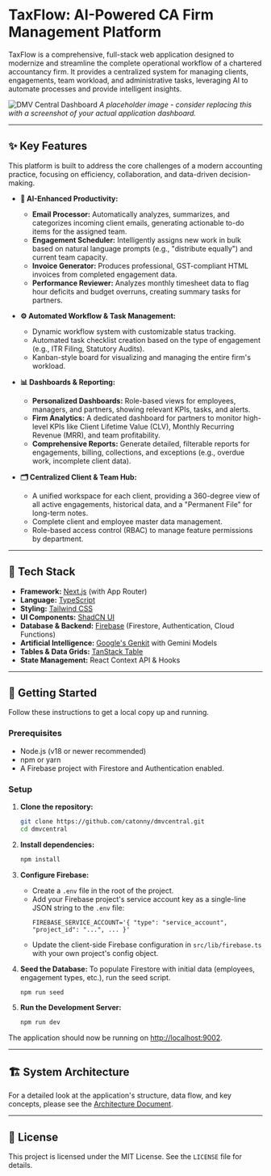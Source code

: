# TaxFlow: AI-Powered CA Firm Management Platform

TaxFlow is a comprehensive, full-stack web application designed to modernize and streamline the complete operational workflow of a chartered accountancy firm. It provides a centralized system for managing clients, engagements, team workload, and administrative tasks, leveraging AI to automate processes and provide intelligent insights.

![DMV Central Dashboard](https://placehold.co/1200x600.png)
*A placeholder image - consider replacing this with a screenshot of your actual application dashboard.*

---

## ✨ Key Features

This platform is built to address the core challenges of a modern accounting practice, focusing on efficiency, collaboration, and data-driven decision-making.

*   **🤖 AI-Enhanced Productivity:**
    *   **Email Processor:** Automatically analyzes, summarizes, and categorizes incoming client emails, generating actionable to-do items for the assigned team.
    *   **Engagement Scheduler:** Intelligently assigns new work in bulk based on natural language prompts (e.g., "distribute equally") and current team capacity.
    *   **Invoice Generator:** Produces professional, GST-compliant HTML invoices from completed engagement data.
    *   **Performance Reviewer:** Analyzes monthly timesheet data to flag hour deficits and budget overruns, creating summary tasks for partners.

*   **⚙️ Automated Workflow & Task Management:**
    *   Dynamic workflow system with customizable status tracking.
    *   Automated task checklist creation based on the type of engagement (e.g., ITR Filing, Statutory Audits).
    *   Kanban-style board for visualizing and managing the entire firm's workload.

*   **📊 Dashboards & Reporting:**
    *   **Personalized Dashboards:** Role-based views for employees, managers, and partners, showing relevant KPIs, tasks, and alerts.
    *   **Firm Analytics:** A dedicated dashboard for partners to monitor high-level KPIs like Client Lifetime Value (CLV), Monthly Recurring Revenue (MRR), and team profitability.
    *   **Comprehensive Reports:** Generate detailed, filterable reports for engagements, billing, collections, and exceptions (e.g., overdue work, incomplete client data).

*   **🗂️ Centralized Client & Team Hub:**
    *   A unified workspace for each client, providing a 360-degree view of all active engagements, historical data, and a "Permanent File" for long-term notes.
    *   Complete client and employee master data management.
    *   Role-based access control (RBAC) to manage feature permissions by department.

---

## 🚀 Tech Stack

*   **Framework:** [Next.js](https://nextjs.org/) (with App Router)
*   **Language:** [TypeScript](https://www.typescriptlang.org/)
*   **Styling:** [Tailwind CSS](https://tailwindcss.com/)
*   **UI Components:** [ShadCN UI](https://ui.shadcn.com/)
*   **Database & Backend:** [Firebase](https://firebase.google.com/) (Firestore, Authentication, Cloud Functions)
*   **Artificial Intelligence:** [Google's Genkit](https://firebase.google.com/docs/genkit) with Gemini Models
*   **Tables & Data Grids:** [TanStack Table](https://tanstack.com/table/v8)
*   **State Management:** React Context API & Hooks

---

## 🏁 Getting Started

Follow these instructions to get a local copy up and running.

### Prerequisites

*   Node.js (v18 or newer recommended)
*   npm or yarn
*   A Firebase project with Firestore and Authentication enabled.

### Setup

1.  **Clone the repository:**
    ```bash
    git clone https://github.com/catonny/dmvcentral.git
    cd dmvcentral
    ```

2.  **Install dependencies:**
    ```bash
    npm install
    ```

3.  **Configure Firebase:**
    *   Create a `.env` file in the root of the project.
    *   Add your Firebase project's service account key as a single-line JSON string to the `.env` file:
        ```
        FIREBASE_SERVICE_ACCOUNT='{ "type": "service_account", "project_id": "...", ... }'
        ```
    *   Update the client-side Firebase configuration in `src/lib/firebase.ts` with your own project's config object.

4.  **Seed the Database:**
    To populate Firestore with initial data (employees, engagement types, etc.), run the seed script.
    ```bash
    npm run seed
    ```

5.  **Run the Development Server:**
    ```bash
    npm run dev
    ```

The application should now be running on [http://localhost:9002](http://localhost:9002).

---

## 🏗️ System Architecture

For a detailed look at the application's structure, data flow, and key concepts, please see the [Architecture Document](./ARCHITECTURE.md).

---

## 📄 License

This project is licensed under the MIT License. See the `LICENSE` file for details.